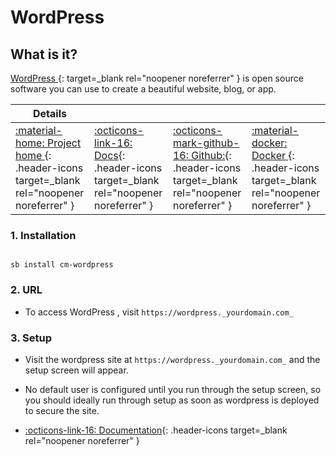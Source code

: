 # WordPress

## What is it?

[WordPress ](https://wordpress.org/){: target=_blank rel="noopener noreferrer" } is open source software you can use to create a beautiful website, blog, or app.

| Details     |             |             |             |
|-------------|-------------|-------------|-------------|
| [:material-home: Project home ](https://wordpress.org/){: .header-icons target=_blank rel="noopener noreferrer" } | [:octicons-link-16: Docs](https://wordpress.org/support/){: .header-icons target=_blank rel="noopener noreferrer" } | [:octicons-mark-github-16: Github:](https://github.com/docker-library/wordpress){: .header-icons target=_blank rel="noopener noreferrer" } | [:material-docker: Docker ](https://hub.docker.com/_/wordpress){: .header-icons target=_blank rel="noopener noreferrer" }|

### 1. Installation

``` shell

sb install cm-wordpress

```

### 2. URL

- To access WordPress , visit `https://wordpress._yourdomain.com_`

### 3. Setup

- Visit the wordpress site at `https://wordpress._yourdomain.com_` and the setup screen will appear.

- No default user is configured until you run through the setup screen, so you should ideally run through setup as soon as wordpress is deployed to secure the site.

- [:octicons-link-16: Documentation](https://wordpress.org/support/){: .header-icons target=_blank rel="noopener noreferrer" }
